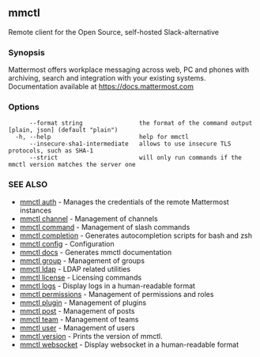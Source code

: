 ## mmctl

Remote client for the Open Source, self-hosted Slack-alternative

### Synopsis

Mattermost offers workplace messaging across web, PC and phones with archiving, search and integration with your existing systems. Documentation available at https://docs.mattermost.com

### Options

```
      --format string                the format of the command output [plain, json] (default "plain")
  -h, --help                         help for mmctl
      --insecure-sha1-intermediate   allows to use insecure TLS protocols, such as SHA-1
      --strict                       will only run commands if the mmctl version matches the server one
```

### SEE ALSO

* [mmctl auth](mmctl_auth.md)	 - Manages the credentials of the remote Mattermost instances
* [mmctl channel](mmctl_channel.md)	 - Management of channels
* [mmctl command](mmctl_command.md)	 - Management of slash commands
* [mmctl completion](mmctl_completion.md)	 - Generates autocompletion scripts for bash and zsh
* [mmctl config](mmctl_config.md)	 - Configuration
* [mmctl docs](mmctl_docs.md)	 - Generates mmctl documentation
* [mmctl group](mmctl_group.md)	 - Management of groups
* [mmctl ldap](mmctl_ldap.md)	 - LDAP related utilities
* [mmctl license](mmctl_license.md)	 - Licensing commands
* [mmctl logs](mmctl_logs.md)	 - Display logs in a human-readable format
* [mmctl permissions](mmctl_permissions.md)	 - Management of permissions and roles
* [mmctl plugin](mmctl_plugin.md)	 - Management of plugins
* [mmctl post](mmctl_post.md)	 - Management of posts
* [mmctl team](mmctl_team.md)	 - Management of teams
* [mmctl user](mmctl_user.md)	 - Management of users
* [mmctl version](mmctl_version.md)	 - Prints the version of mmctl.
* [mmctl websocket](mmctl_websocket.md)	 - Display websocket in a human-readable format

